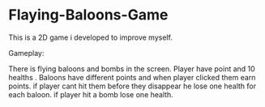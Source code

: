 # Flaying-Baloons-Game
This is a  2D game i developed to improve myself.

Gameplay:

There is flying baloons and bombs in the screen. 
Player have point and 10 healths . 
Baloons have different points and when player clicked them earn points. 
if player cant hit them before they disappear he lose one health for each baloon.
if player hit a bomb lose one health.


